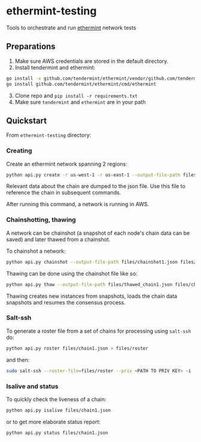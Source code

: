 # ethermint-testing
Tools to orchestrate and run [ethermint](https://github.com/tendermint/ethermint) network tests

## Preparations

1. Make sure AWS credentials are stored in the default directory. 
2. Install tendermint and ethermint:

```bash
go install -x github.com/tendermint/ethermint/vendor/github.com/tendermint/tendermint/cmd/tendermint
go install github.com/tendermint/ethermint/cmd/ethermint
```
3. Clone repo and `pip install -r requirements.txt`
4. Make sure `tendermint` and `ethermint` are in your path

## Quickstart

From `ethermint-testing` directory:

### Creating

Create an ethermint network spanning 2 regions:

```bash
python api.py create -r us-west-1 -r us-east-1 --output-file-path files/chain1.json
```

Relevant data about the chain are dumped to the json file. Use this file to reference the chain in subsequent commands.

After running this command, a network is running in AWS.

### Chainshotting, thawing

A network can be chainshot (a snapshot of each node's chain data can be saved) and later thawed from a chainshot.

To chainshot a network:

```bash
python api.py chainshot --output-file-path files/chainshot1.json files/chain1.json
```

Thawing can be done using the chainshot file like so:

```bash
python api.py thaw --output-file-path files/thawed_chain1.json files/chainshot1.json
```

Thawing creates new instances from snapshots, loads the chain data snapshots and resumes the consensus process.

### Salt-ssh

To generate a roster file from a set of chains for processing using `salt-ssh` do:

```bash
python api.py roster files/chain1.json > files/roster
```
and then:
```bash
sudo salt-ssh --roster-file=files/roster --priv <PATH TO PRIV KEY> -i '*' test.ping
```

### Isalive and status

To quickly check the liveness of a chain:
```bash
python api.py isalive files/chain1.json
```
or to get more elaborate status report:
```bash
python api.py status files/chain1.json
```
